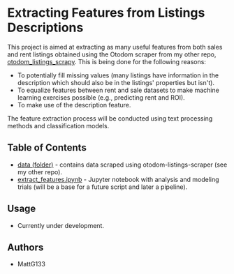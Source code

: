 # Extracting Features from Listings Descriptions

This project is aimed at extracting as many useful features from both sales and rent listings obtained using the Otodom scraper from my other repo, [otodom_listings_scrapy](https://github.com/yourusername/otodom_listings_scrapy). This is being done for the following reasons:

- To potentially fill missing values (many listings have information in the description which should also be in the listings' properties but isn't).
- To equalize features between rent and sale datasets to make machine learning exercises possible (e.g., predicting rent and ROI).
- To make use of the description feature.

The feature extraction process will be conducted using text processing methods and classification models.

## Table of Contents

- [data (folder)](#data-folder) - contains data scraped using otodom-listings-scraper (see my other repo).
- [extract_features.ipynb](#extract_featuresipynb) - Jupyter notebook with analysis and modeling trials (will be a base for a future script and later a pipeline).

## Usage

- Currently under development.


## Authors
- MattG133
    
